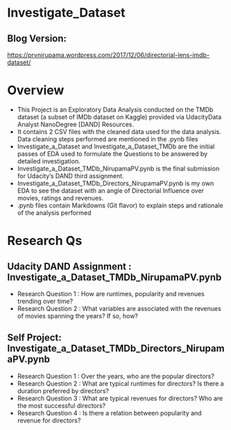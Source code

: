 # Investigate_Dataset

## Blog Version:
https://prvnirupama.wordpress.com/2017/12/06/directorial-lens-imdb-dataset/

# Overview
- This Project is an Exploratory Data Analysis conducted on the TMDb dataset (a subset of IMDb dataset on Kaggle) provided via UdacityData Analyst NanoDegree [DAND] Resources.
- It contains 2 CSV files with the cleaned data used for the data analysis. Data cleaning steps performed are mentioned in the .pynb files
- Investigate_a_Dataset and Investigate_a_Dataset_TMDb are the initial passes of EDA used to formulate the Questions to be answered by detailed investigation.
- Investigate_a_Dataset_TMDb_NirupamaPV.pynb is the final submission for Udacity’s DAND third assignment.
- Investigate_a_Dataset_TMDb_Directors_NirupamaPV.pynb is my own EDA to see the dataset with an angle of Directorial Influence over movies, ratings and revenues.
- .pynb files contain Markdowns (Git flavor) to explain steps and rationale of the analysis performed

# Research Qs
## Udacity DAND Assignment : Investigate_a_Dataset_TMDb_NirupamaPV.pynb
- Research Question 1 : How are runtimes, popularity and revenues trending over time?
- Research Question 2 : What variables are associated with the revenues of movies spanning the years? If so, how?
## Self Project: Investigate_a_Dataset_TMDb_Directors_NirupamaPV.pynb
- Research Question 1 : Over the years, who are the popular directors?
- Research Question 2 : What are typical runtimes for directors? Is there a duration preferred by directors?
- Research Question 3 : What are typical revenues for directors? Who are the most successful directors?
- Research Question 4 : Is there a relation between popularity and revenue for directors?





